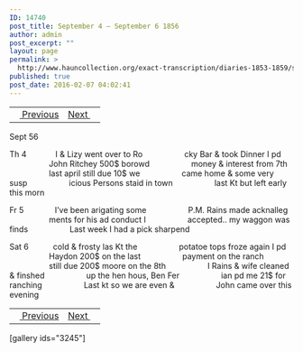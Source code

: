 ```yaml
---
ID: 14740
post_title: September 4 – September 6 1856
author: admin
post_excerpt: ""
layout: page
permalink: >
  http://www.hauncollection.org/exact-transcription/diaries-1853-1859/september-4-september-6-1856/
published: true
post_date: 2016-02-07 04:02:41
---
```

<table style="width: 100%;" align="center">
<tbody>
<tr>
<td><a href="http://www.hauncollection.org/version-2/diaries-1853-1859/august-28-september-3-1856/"><img src="https://lh3.googleusercontent.com/-EFJpxxNiPNw/VqgtWBCZrMI/AAAAAAAAAFU/WfY4lPFWWkg/s800-Ic42/Soeb-Plain-Arrows-8-10px.png" alt="" width="10" height="10" /> Previous</a></td>
<td style="text-align: right;"><a href="http://www.hauncollection.org/version-2/diaries-1853-1859/september-7-september-14-1856/">Next <img src="https://lh3.googleusercontent.com/-67k0cYlpXHw/VqgtWKz1MXI/AAAAAAAAAFU/k9PW_Piyurk/s800-Ic42/Soeb-Plain-Arrows-5-10px.png" alt="" width="10" height="10" /></a></td>
</tr>
</tbody>
</table>
Sept 56

Th 4             I &amp; Lizy went over to Ro
<span style="margin-left: 70px;">cky Bar &amp; took Dinner I pd
<span style="margin-left: 70px;">John Ritchey 500$ borowd
<span style="margin-left: 70px;">money &amp; interest from 7th
<span style="margin-left: 70px;">last april still due 10$ we
<span style="margin-left: 70px;">came home &amp; some very susp
<span style="margin-left: 70px;">icious Persons staid in town
<span style="margin-left: 70px;">last Kt but left early this morn</span></span></span></span></span></span></span>

Fr 5              I’ve been arigating some
<span style="margin-left: 70px;">P.M. Rains made acknalleg
<span style="margin-left: 70px;">ments for his ad conduct I
<span style="margin-left: 70px;">accepted.. my waggon was finds
<span style="margin-left: 70px;">Last week I had a pick sharpend</span></span></span></span>

Sat 6           cold &amp; frosty las Kt the
<span style="margin-left: 70px;">potatoe tops froze again I pd
<span style="margin-left: 70px;">Haydon 200$ on the last
<span style="margin-left: 70px;">payment on the ranch
<span style="margin-left: 70px;">still due 200$ moore on the 8th
<span style="margin-left: 70px;">I Rains &amp; wife cleaned &amp; finshed
<span style="margin-left: 70px;">up the hen hous, Ben Fer
<span style="margin-left: 70px;">ian pd me 21$ for ranching
<span style="margin-left: 70px;">Last kt so we are even &amp;
<span style="margin-left: 70px;">John came over this evening</span></span></span></span></span></span></span></span></span>
<table style="width: 100%;" align="center">
<tbody>
<tr>
<td><a href="http://www.hauncollection.org/version-2/diaries-1853-1859/august-28-september-3-1856/"><img src="https://lh3.googleusercontent.com/-EFJpxxNiPNw/VqgtWBCZrMI/AAAAAAAAAFU/WfY4lPFWWkg/s800-Ic42/Soeb-Plain-Arrows-8-10px.png" alt="" width="10" height="10" /> Previous</a></td>
<td style="text-align: right;"><a href="http://www.hauncollection.org/version-2/diaries-1853-1859/september-7-september-14-1856/">Next <img src="https://lh3.googleusercontent.com/-67k0cYlpXHw/VqgtWKz1MXI/AAAAAAAAAFU/k9PW_Piyurk/s800-Ic42/Soeb-Plain-Arrows-5-10px.png" alt="" width="10" height="10" /></a></td>
</tr>
</tbody>
</table>
[gallery ids="3245"]